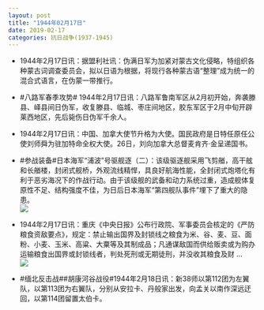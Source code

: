 ```yaml
---
layout: post
title: "1944年02月17日"
date: 2019-02-17
categories: 抗日战争(1937-1945)
---
```


<meta name="referrer" content="no-referrer" />

- 1944年2月17日讯：据盟利社讯：伪满日军为加紧对蒙古文化侵略，特组织各种蒙古词调查委员会，拟以日语为根据，将现行各种蒙古语“整理”成为统一的混合式语言，在伪蒙一带推行。 

- #八路军春季攻势# 1944年2月17日讯：八路军鲁南军区从2月初开始，奔袭滕县、峄县间日伪军，收复滕县、临城、枣庄间地区，胶东军区于2月中旬开辟莱西地区，先后毙伤日伪军千余人。 

- 1944年2月17日讯：中国、加拿大使节升格为大使。国民政府是日特任原任公使刘师舜为驻加特命全权大使。26日，刘向加拿大总督麦肯齐·金呈递国书。 

- #参战装备#日本海军“浦波”号驱舰逐（二）：该级驱逐舰采用飞剪艏，高干舷和长艏楼，封闭式舰桥，外观流线精悍，具良好航海性能，全封闭式炮塔化有利于恶劣海况下的作战行动。由于该级舰的武备和动力系统过重，造成舰体复原性不足、结构强度不佳，为日后日本海军“第四舰队事件”埋下了重大的隐患。 <br/><img src="https://wx4.sinaimg.cn/large/aca367d8ly1g096w9vyofj20dc0a075v.jpg" />

- 1944年2月17日讯：重庆《中央日报》公布行政院、军事委员会核定的《严防粮食资敌要点》，规定：禁止输出国界及封锁线之粮食为米、谷、麦、豆、面粉、小麦、玉米、高粱、大粟等及其制成品；凡通谋敌国而供给贩卖或为购办运输粮食出国界或封锁线者，判处死刑或无期徒刑，并没收其粮食及财 ... <br/><img src="https://wx2.sinaimg.cn/large/aca367d8ly1g093g7j3uwj20c80900sr.jpg" />

- #缅北反击战##胡康河谷战役#1944年2月18日讯：新38师以第112团为左翼队，以第113团为右翼队，分别从安拉卡、丹般家出发，向孟关以南作深远迂回，以第114团留置太伯卡。 

